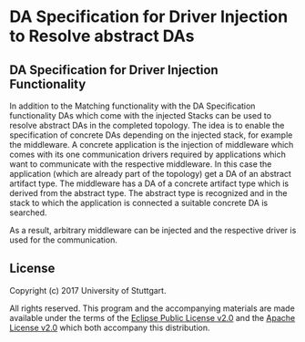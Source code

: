 # DA Specification for Driver Injection to Resolve abstract DAs

## DA Specification for Driver Injection Functionality

In addition to the Matching functionality with the DA Specification functionality DAs which come with the injected
Stacks can be used to resolve abstract DAs in the completed topology.
The idea is to enable the specification of concrete DAs depending on the injected stack, for example the middleware.
A concrete application is the injection of middleware which comes with its one communication drivers required by
applications which want to communicate with the respective middleware.
In this case the application (which are already part of the topology) get a DA of an abstract artifact type.
The middleware has a DA of a concrete artifact type which is derived from the abstract type.
The abstract type is recognized and in the stack to which the application is connected a suitable concrete DA is searched.

As a result, arbitrary middleware can be injected and the respective driver is used for the communication.

## License

Copyright (c) 2017 University of Stuttgart.

All rights reserved. This program and the accompanying materials
are made available under the terms of the [Eclipse Public License v2.0]
and the [Apache License v2.0] which both accompany this distribution.

  [Apache License v2.0]: http://www.apache.org/licenses/LICENSE-2.0.html
  [Eclipse Public License v2.0]: http://www.eclipse.org/legal/epl-v20.html
